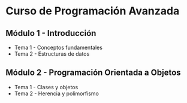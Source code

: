 # Curso de Programación Avanzada

## Módulo 1 - Introducción

- Tema 1 - Conceptos fundamentales
- Tema 2 - Estructuras de datos

## Módulo 2 - Programación Orientada a Objetos

- Tema 1 - Clases y objetos
- Tema 2 - Herencia y polimorfismo
